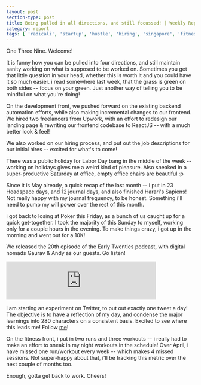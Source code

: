 ```yaml
---
layout: post
section-type: post
title: Being pulled in all directions, and still focussed! | Weekly Report 139
category: report
tags: [ 'radicali', 'startup', 'hustle', 'hiring', 'singapore', 'fitness' ]
---
```


One Three Nine. Welcome!

It is funny how you can be pulled into four directions, and still maintain sanity working on what is supposed to be worked on. Sometimes you get that little question in your head, whether this is worth it and you could have it so much easier. i read somewhere last week, that the grass is green on both sides -- focus on your green. Just another way of telling you to be mindful on what you're doing!

On the development front, we pushed forward on the existing backend automation efforts, while also making incremental changes to our frontend. We hired two freelancers from Upwork, with an effort to redesign our landing page & rewriting our frontend codebase to ReactJS -- with a much better look & feel! 

We also worked on our hiring process, and put out the job descriptions for our initial hires -- excited for what's to come!

There was a public holiday for Labor Day bang in the middle of the week -- working on holidays gives me a weird kind of pleasure. Also sneaked in a super-productive Saturday at office, empty office chairs are beautiful :p

Since it is May already, a quick recap of the last month -- i put in 23 Headspace days, and 12 journal days, and also finished Harari's Sapiens! Not really happy with my journal frequency, to be honest. Something i'll need to pump my will power over the rest of this month.

i got back to losing at Poker this Friday, as a bunch of us caught up for a quick get-together. I took the majority of this Sunday to myself, working only for a couple hours in the evening. To make things crazy, i got up in the morning and went out for a 10K!

We released the 20th episode of the Early Twenties podcast, with digital nomads Gaurav & Andy as our guests. Go listen!

<iframe src="https://anchor.fm/earlytwenties/embed/episodes/Taking-the-leap-of-faith---Guest-episode-with-digital-nomads--Andy-Mathews--Gaurav-Chandrashekar-e3ucup" height="102px" width="400px" frameborder="0" scrolling="no"></iframe>

i am starting an experiment on Twitter, to put out exactly one tweet a day! The objective is to have a reflection of my day, and condense the major learnings into 280 characters on a consistent basis. Excited to see where this leads me! Follow [me](https://twitter.com/__shubhankar)!

On the fitness front, i put in two runs and three workouts -- i really had to make an effort to sneak in my night workouts in the schedule! Over April, i have missed one run/workout every week -- which makes 4 missed sessions. Not super-happy about that, i'll be tracking this metric over the next couple of months too. 

Enough, gotta get back to work. Cheers!